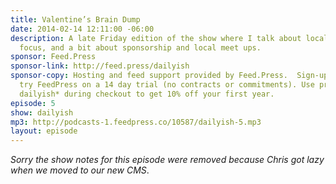 ```yaml
---
title: Valentine’s Brain Dump
date: 2014-02-14 12:11:00 -06:00
description: A late Friday edition of the show where I talk about local vs internet
  focus, and a bit about sponsorship and local meet ups.
sponsor: Feed.Press
sponsor-link: http://feed.press/dailyish
sponsor-copy: Hosting and feed support provided by Feed.Press.  Sign-up today and
  try FeedPress on a 14 day trial (no contracts or commitments). Use promo code *
  dailyish* during checkout to get 10% off your first year.
episode: 5
show: dailyish
mp3: http://podcasts-1.feedpress.co/10587/dailyish-5.mp3
layout: episode
---
```


<em>Sorry the show notes for this episode were removed because Chris got lazy when we moved to our new CMS</em>.
